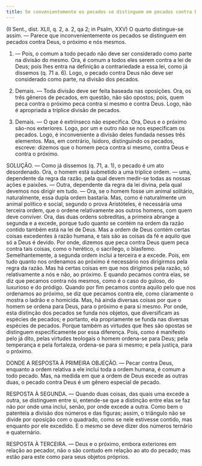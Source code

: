 ```yaml
---
title: Se convenientemente os pecados se distinguem em pecados contra Deus, o próximo e nós mesmos
---
```


(II Sent., dist. XLII, q. 2, a. 2, qa 2; in Psalm, XXV)
  O quarto distingue-se assim. ― Parece que inconvenientemente os pecados se distinguem em pecados contra Deus, o próximo e nós mesmos.  

1. ― Pois, o comum a todo pecado não deve ser considerado como parte na divisão do mesmo. Ora, é comum a todos eles serem contra a lei de Deus; pois lhes entra na definição a contrariedade a essa lei, como já dissemos (q. 71 a. 6). Logo, o pecado contra Deus não deve ser considerado como parte, na divisão dos pecados.  

2. Demais. ― Toda divisão deve ser feita baseada nas oposições. Ora, os três gêneros de pecados, em questão, não são opostos; pois, quem peca contra o próximo peca contra si mesmo e contra Deus. Logo, não é apropriada a tríplice divisão de pecados.  

3. Demais. ― O que é extrínseco não especifica. Ora, Deus e o próximo são-nos exteriores. Logo, por um e outro não se nos especificam os pecados. Logo, é inconveniente a divisão deles fundada nesses três elementos. Mas, em contrário, Isidoro, distinguindo os pecados, escreve: dizemos que o homem peca contra si mesmo, contra Deus e contra o próximo.  

SOLUÇÃO. ― Como já dissemos (q. 71, a. 1), o pecado é um ato desordenado. Ora, o homem está submetido a uma tríplice ordem. ― uma, dependente da regra da razão, pela qual devem medir-se todas as nossas ações e paixões. ― Outra, dependente da regra da lei divina, pela qual devemos nos dirigir em tudo. ― Ora, se o homem fosse um animal solitário, naturalmente, essa dupla ordem bastaria. Mas, como é naturalmente um animal político e social, segundo o prova Aristóteles, é necessária uma terceira ordem, que o ordene relativamente aos outros homens, com quem deve conviver.  Ora, das duas ordens sobreditas, a primeira abrange a segunda e a excede, porque tudo quanto se contém na ordem da razão contido também está na lei de Deus. Mas a ordem de Deus contém certas coisas excedentes à razão humana, e tais são as coisas da fé e aquilo que só a Deus é devido. Por onde, dizemos que peca contra Deus quem peca contra tais coisas, como o herético, o sacrílego, o blasfemo. Semelhantemente, a segunda ordem inclui a terceira e a excede. Pois, em tudo quanto nos ordenamos ao próximo é necessário nos dirigirmos pela regra da razão. Mas há certas coisas em que nos dirigimos pela razão, só relativamente a nós e não, ao próximo. E quando pecamos contra elas, se diz que pecamos contra nós mesmos, como é o caso do guloso, do luxurioso e do pródigo. Quando por fim pecamos contra aquilo pelo que nos ordenamos ao próximo, se diz que pecamos contra ele, como claramente o mostra o ladrão e o homicida.  Mas, há ainda diversas coisas por que o homem se ordena para Deus, para o próximo e para si mesmo. Por onde, esta distinção dos pecados se funda nos objetos, que diversificam as espécies de pecados; e portanto, ela propriamente se funda nas diversas espécies de pecados. Porque também as virtudes que lhes são opostas se distinguem especificamente por essa diferença. Pois, como é manifesto pelo já dito, pelas virtudes teologais o homem ordena-se para Deus; pela temperança e pela fortaleza, ordena-se para si mesmo; e pela justiça, para o próximo.  

DONDE A RESPOSTA À PRIMEIRA OBJEÇÃO. ― Pecar contra Deus, enquanto a ordem relativa a ele inclui toda a ordem humana, é comum a todo pecado. Mas, na medida em que a ordem de Deus excede as outras duas, o pecado contra Deus é um gênero especial de pecado.  

RESPOSTA À SEGUNDA. ― Quando duas coisas, das quais uma excede a outra, se distinguem entre si, entende-se que a distinção entre elas se faz não por onde uma inclui, senão, por onde excede a outra. Como bem o patenteia a divisão dos números e das figuras; assim, o triângulo não se divide por oposição com o quadrado, como se nele estivesse contido, mas enquanto por ele excedido. E o mesmo se deve dizer dos números ternário e quaternário.  

RESPOSTA À TERCEIRA. ― Deus e o próximo, embora exteriores em relação ao pecador, não o são contudo em relação ao ato do pecado; mas estão para este como para seus objetos próprios.